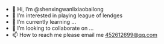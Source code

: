 - 👋 Hi, I’m @shenxingwanlixiaobailong
- 👀 I’m interested in playing league of lendges
- 🌱 I’m currently learning ...
- 💞️ I’m looking to collaborate on ...
- 📫 How to reach me please email me 452612699@qq.com

<!---
shenxingwanlixiaobailong/shenxingwanlixiaobailong is a ✨ special ✨ repository because its `README.md` (this file) appears on your GitHub profile.
You can click the Preview link to take a look at your changes.
--->
